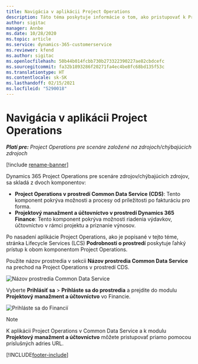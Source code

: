 ```yaml
---
title: Navigácia v aplikácii Project Operations
description: Táto téma poskytuje informácie o tom, ako pristupovať k Project Operations z Lifecycle Services.
author: sigitac
manager: Annbe
ms.date: 10/28/2020
ms.topic: article
ms.service: dynamics-365-customerservice
ms.reviewer: kfend
ms.author: sigitac
ms.openlocfilehash: 50b44b014fcbb730b273322390227ae82cbdcefc
ms.sourcegitcommit: fa32b1893286f20271fa4ec4be8fc68bd135f53c
ms.translationtype: HT
ms.contentlocale: sk-SK
ms.lasthandoff: 02/15/2021
ms.locfileid: "5290018"
---
```

# <a name="navigate-project-operations"></a>Navigácia v aplikácii Project Operations

_**Platí pre:** Project Operations pre scenáre založené na zdrojoch/chýbajúcich zdrojoch_

[!include [rename-banner](~/includes/cc-data-platform-banner.md)]

Dynamics 365 Project Operations pre scenáre zdrojov/chýbajúcich zdrojov, sa skladá z dvoch komponentov: 

 - **Project Operations v prostredí Common Data Service (CDS)**: Tento komponent pokrýva možnosti a procesy od príležitosti po fakturáciu pro forma. 
 - **Projektový manažment a účtovníctvo v prostredí Dynamics 365 Finance**: Tento komponent pokrýva možnosti riadenia výdavkov, účtovníctvo v rámci projektu a priznanie výnosov. 

Po nasadení aplikácie Project Operations, ako je popísané v tejto téme, stránka Lifecycle Services (LCS) **Podrobnosti o prostredí** poskytuje ľahký prístup k obom komponentom Project Operations.  

Použite názov prostredia v sekcii **Názov prostredia Common Data Service** na prechod na Project Operations v prostredí CDS. 

  ![Názov prostredia Common Data Service](./media/environment-name.PNG)

Vyberte **Prihlásiť sa** > **Prihláste sa do prostredia** a prejdite do modulu **Projektový manažment a účtovníctvo** vo Financie.  

   ![Prihláste sa do Financií](./media/environment-login.PNG)

> [!NOTE]
> K aplikácii Project Operations v Common Data Service a k modulu **Projektový manažment a účtovníctvo** môžete pristupovať priamo pomocou príslušných adries URL. 


[!INCLUDE[footer-include](../includes/footer-banner.md)]